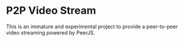 # P2P Video Stream

This is an immature and experimental project to provide a peer-to-peer video streaming powered by PeerJS.
